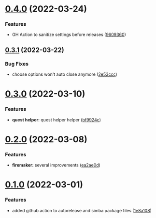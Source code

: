 # [0.4.0](https://github.com/Torwent/MiniWaspBots/compare/v0.3.1...v0.4.0) (2022-03-24)


### Features

* GH Action to sanitize settings before releases ([9609360](https://github.com/Torwent/MiniWaspBots/commit/96093606a974926bd67c6db02da795477b164ad5))



## [0.3.1](https://github.com/Torwent/MiniWaspBots/compare/v0.3.0...v0.3.1) (2022-03-22)


### Bug Fixes

* choose options won't auto close anymore ([2e53ccc](https://github.com/Torwent/MiniWaspBots/commit/2e53ccccbd4ecbb582a03a954b420fede754926d))



# [0.3.0](https://github.com/Torwent/MiniWaspBots/compare/v0.2.0...v0.3.0) (2022-03-10)


### Features

* **quest helper:** quest helper helper ([bf9924c](https://github.com/Torwent/MiniWaspBots/commit/bf9924ceedfc90c8572425e45c459141e17c9b19))



# [0.2.0](https://github.com/Torwent/MiniWaspBots/compare/v0.1.0...v0.2.0) (2022-03-08)


### Features

* **firemaker:** several improvements ([ea2ae0d](https://github.com/Torwent/MiniWaspBots/commit/ea2ae0d712d2d7ae5e40078f942dd29da96b09b3))



# [0.1.0](https://github.com/Torwent/MiniWaspBots/compare/1e8a10866cc71c3546c3e9982cad42fff9dc0b71...v0.1.0) (2022-03-01)


### Features

* added github action to autorelease and simba package files ([1e8a108](https://github.com/Torwent/MiniWaspBots/commit/1e8a10866cc71c3546c3e9982cad42fff9dc0b71))




